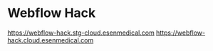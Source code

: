 # Webflow Hack

https://webflow-hack.stg-cloud.esenmedical.com
https://webflow-hack.cloud.esenmedical.com
